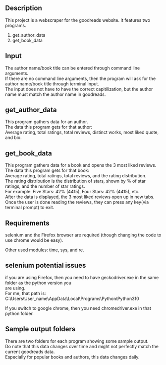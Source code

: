 Description
-----------

This project is a webscraper for the goodreads website. It features two programs.    
1) get_author_data  
2) get_book_data  


Input
-----

The author name/book title can be entered through command line arguments.  
If there are no command line arguments, then the program will ask for the author name/book title 
through terminal input.  
The input does not have to have the correct capitilization, but the author name must match the author 
name in goodreads.  


get_author_data
---------------

This program gathers data for an author.  
The data this program gets for that author:  
Average rating, total ratings, total reviews, distinct works, most liked quote, and bio.


get_book_data
-------------

This program gathers data for a book and opens the 3 most liked reviews.  
The data this program gets for that book:  
Average rating, total ratings, total reviews, and the rating distribution.    
The rating distribution is the distribution of stars, shown by % of star ratings, and the number of 
star ratings.  
For example: Five Stars: 42% (4415), Four Stars: 42% (4415), etc.    
After the data is displayed, the 3 most liked reviews open up in new tabs.  
Once the user is done reading the reviews, they can press any key(via terminal prompt) to exit.


Requirements
------------

selenium and the Firefox browser are required (though changing the code to use chrome would be easy). 

Other used modules: time, sys, and re.

selenium potential issues
-------------------------

if you are using Firefox, then you need to have geckodriver.exe in the same folder as the python version you  
are using.  
For me, that path is: 
C:\Users\User_name\AppData\Local\Programs\Python\Python310  

If you switch to google chrome, then you need chromedriver.exe in that python folder.  

Sample output folders
---------------------

There are two folders for each program showing some sample output.  
Do note that this data changes over time and might not perfectly match the current 
goodreads data.  
Especially for popular books and authors, this data changes daily.  

